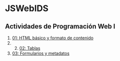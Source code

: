 # JSWebIDS
Actividades de Programación Web I
---
1. [01: HTML básico y formato de contenido](/01_Inicio/ElementosBasicos.html)
2. 2. [02: Tablas](/02_Tablas/inicio_tablas.html)
3. [03: Formularios y metadatos](/03_Formularios/formularios_y_metadatos.html)
